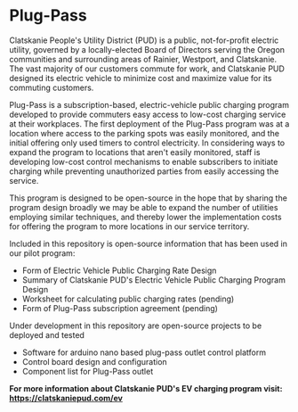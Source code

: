 # Plug-Pass

Clatskanie People's Utility District (PUD) is a public, not-for-profit electric utility, governed by a locally-elected Board of Directors serving the Oregon communities and surrounding areas of Rainier, Westport, and Clatskanie.  The vast majority of our customers commute for work, and Clatskanie PUD designed its electric vehicle to minimize cost and maximize value for its commuting customers.  

Plug-Pass is a subscription-based, electric-vehicle public charging program developed to provide commuters easy access to low-cost charging service at their workplaces.  The first deployment of the Plug-Pass program was at a location where access to the parking spots was easily monitored, and the initial offering only used timers to control electricity.  In considering ways to expand the program to locations that aren't easily monitored, staff is developing low-cost control mechanisms to enable subscribers to initiate charging while preventing unauthorized parties from easily accessing the service.

This program is designed to be open-source in the hope that by sharing the program design broadly we may be able to expand the number of utilities employing similar techniques, and thereby lower the implementation costs for offering the program to more locations in our service territory.

Included in this repository is open-source information that has been used in our pilot program:
* Form of Electric Vehicle Public Charging Rate Design<br>
* Summary of Clatskanie PUD's Electric Vehicle Public Charging Program Design<br>
* Worksheet for calculating public charging rates (pending)<br>
* Form of Plug-Pass subscription agreement (pending)

Under development in this repository are open-source projects to be deployed and tested
* Software for arduino nano based plug-pass outlet control platform
* Control board design and configuration 
* Component list for Plug-Pass outlet

<b>For more information about Clatskanie PUD's EV charging program visit:<b>
https://clatskaniepud.com/ev
